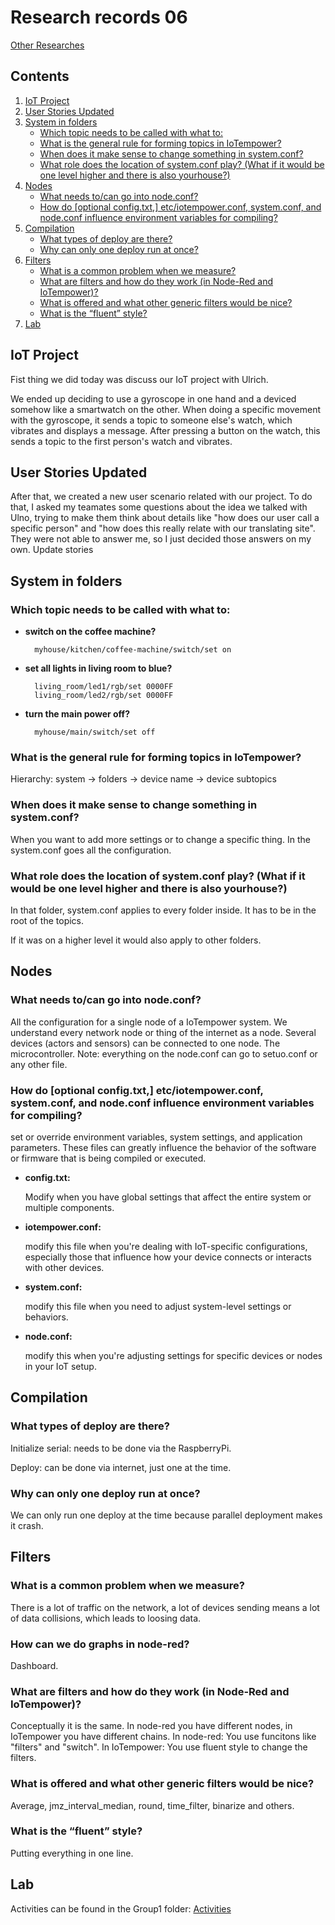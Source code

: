 # Research records 06
[Other Researches](../README.md)

## Contents
1. [IoT Project](#iot-project)
2. [User Stories Updated](#user-stories-updated)
3. [System in folders](#system-in-folders)
    - [Which topic needs to be called with what to:](#which-topic-needs-to-be-called-with-what-to)
    - [What is the general rule for forming topics in IoTempower?](#what-is-the-general-rule-for-forming-topics-in-iotempower)
    - [When does it make sense to change something in system.conf?](#when-does-it-make-sense-to-change-something-in-systemconf)
    - [What role does the location of system.conf play? (What if it would be one level higher and there is also yourhouse?)](#what-role-does-the-location-of-systemconf-play-what-if-it-would-be-one-level-higher-and-there-is-also-yourhouse)
4. [Nodes](#nodes)
    - [What needs to/can go into node.conf?](#what-needs-tocan-go-into-nodeconf)
    - [How do [optional config.txt,] etc/iotempower.conf, system.conf, and node.conf influence environment variables for compiling?](#how-do-optional-configtxt-etciotempowerconf-systemconf-and-nodeconf-influence-environment-variables-for-compiling)
5. [Compilation](#compilation)
    - [What types of deploy are there?](#what-types-of-deploy-are-there)
    - [Why can only one deploy run at once?](#why-can-only-one-deploy-run-at-once)
6. [Filters](#filters)
    - [What is a common problem when we measure?](#what-is-a-common-problem-when-we-measure)
    - [What are filters and how do they work (in Node-Red and IoTempower)?](#what-are-filters-and-how-do-they-work-in-node-red-and-iotempower)
    - [What is offered and what other generic filters would be nice?](#what-is-offered-and-what-other-generic-filters-would-be-nice)
    - [What is the “fluent” style?](#what-is-the-fluent-style)
7. [Lab](#lab)

## IoT Project
Fist thing we did today was discuss our IoT project with Ulrich. 

We ended up deciding to use a gyroscope in one hand and a deviced somehow like a smartwatch on the other. When doing a specific movement with the gyroscope, it sends a topic to someone else's watch, which vibrates and displays a message. After pressing a button on the watch, this sends a topic to the first person's watch and vibrates.

## User Stories Updated
After that, we created a new user scenario related with our project. To do that, I asked my teamates some questions about the idea we talked with Ulno, trying to make them think about details like "how does our user call a specific person" and "how does this really relate with our translating site". They were not able to answer me, so I just decided those answers on my own.
Update stories

## System in folders
### Which topic needs to be called with what to:
- **switch on the coffee machine?**

        myhouse/kitchen/coffee-machine/switch/set on

- **set all lights in living room to blue?**

        living_room/led1/rgb/set 0000FF
        living_room/led2/rgb/set 0000FF


- **turn the main power off?**

        myhouse/main/switch/set off


### What is the general rule for forming topics in IoTempower?

Hierarchy: system -> folders -> device name -> device subtopics

### When does it make sense to change something in system.conf?

When you want to add more settings or to change a specific thing. In the system.conf goes all the configuration.
        
### What role does the location of system.conf play? (What if it would be one level higher and there is also yourhouse?)

In that folder, system.conf applies to every folder inside. It has to be in the root of the topics.

If it was on a higher level it would also apply to other folders.

## Nodes
### What needs to/can go into node.conf?
All the configuration for a single node of a IoTempower system. We understand every network node or thing of the internet as a node.
Several devices (actors and sensors) can be connected to one node. 
The microcontroller.
Note: everything on the node.conf can go to setuo.conf or any other file.


### How do [optional config.txt,] etc/iotempower.conf, system.conf, and node.conf influence environment variables for compiling?
set or override environment variables, system settings, and application parameters. These files can greatly influence the behavior of the software or firmware that is being compiled or executed.

- **config.txt:**
       
    Modify when you have global settings that affect the entire system or multiple components.

- **iotempower.conf:** 
        
    modify this file when you're dealing with IoT-specific configurations, especially those that influence how your device connects or interacts with other devices.
- **system.conf:** 
        
    modify this file when you need to adjust system-level settings or behaviors.
- **node.conf:** 

    modify this when you're adjusting settings for specific devices or nodes in your IoT setup.


## Compilation

### What types of deploy are there?
Initialize serial: needs to be done via the RaspberryPi.

Deploy: can be done via internet, just one at the time.

### Why can only one deploy run at once?
We can only run one deploy at the time because parallel deployment makes it crash.

## Filters
### What is a common problem when we measure?
There is a lot of traffic on the network, a lot of devices sending means a lot of data collisions, which leads to loosing data.
### How can we do graphs in node-red?
Dashboard.
### What are filters and how do they work (in Node-Red and IoTempower)?
Conceptually it is the same.
In node-red you have different nodes, in IoTempower you have different chains.
In node-red:
You use funcitons like "filters" and "switch".
In IoTempower:
You use fluent style to change the filters.
### What is offered and what other generic filters would be nice?
Average, jmz_interval_median, round, time_filter, binarize and others.
### What is the “fluent” style?
Putting everything in one line.

## Lab
Activities can be found in the Group1 folder: 
[Activities](/Teamfolder/Group1/exercises/exercise06/README.md)